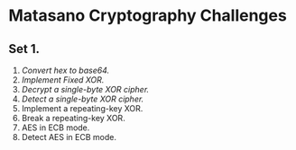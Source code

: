 # Matasano Cryptography Challenges

## Set 1.
1. _Convert hex to base64._
2. _Implement Fixed XOR._
3. _Decrypt a single-byte XOR cipher._
4. _Detect a single-byte XOR cipher._
5. Implement a repeating-key XOR.
6. Break a repeating-key XOR.
7. AES in ECB mode.
8. Detect AES in ECB mode.

